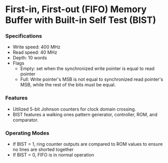 # First-in, First-out (FIFO) Memory Buffer with Built-in Self Test (BIST)

### Specifications
* Write speed: 400 MHz
* Read speed: 40 MHz 
* Depth: 10 words
* Flags
  * Empty: set when the synchronized write pointer is equal to read pointer
  * Full: Write pointer's MSB is not equal to synchronized read pointer's MSB, 
          while the rest of the bits must be equal.

### Features
* Utilized 5-bit Johnson counters for clock domain crossing.
* BIST features a walking ones pattern generator, controller, ROM, and comparator.


### Operating Modes
* If BIST = 1, ring counter outputs are compared to ROM values to ensure no lines are shorted together
* If BIST = 0, FIFO is in normal operation
